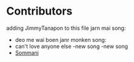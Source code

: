 # Contributors
 adding  JimmyTanapon  to this file
jarn mai song:
- deo me wai boen
janr monken song:
- can't love anyone else
-new song
-new song
- [Sommani](sommani@github.com)
